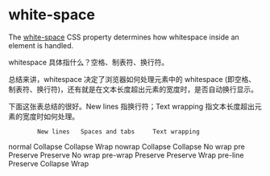 # white-space
The [white-space][1] CSS property determines how whitespace inside an element is handled.

whitespace 具体指什么？空格、制表符、换行符。

总结来讲，whitespace 决定了浏览器如何处理元素中的 whitespace (即空格、制表符、换行符)，还有就是在文本长度超出元素的宽度时，是否自动换行显示。

下面这张表总结的很好。New lines 指换行符；Text wrapping 指文本长度超出元素的宽度时如何处理。

            New lines   Spaces and tabs     Text wrapping
normal      Collapse    Collapse            Wrap
nowrap      Collapse    Collapse            No wrap
pre         Preserve    Preserve            No wrap
pre-wrap    Preserve    Preserve            Wrap
pre-line    Preserve    Collapse            Wrap


[1]: https://developer.mozilla.org/en-US/docs/Web/CSS/white-space "white-space"